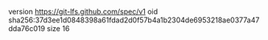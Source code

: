 version https://git-lfs.github.com/spec/v1
oid sha256:37d3ee1d0848398a61fdad2d0f57b4a1b2304de6953218ae0377a47dda76c019
size 16
